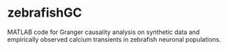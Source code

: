 # zebrafishGC
MATLAB code for Granger causality analysis on synthetic data and empirically observed calcium transients in zebrafish neuronal populations.
